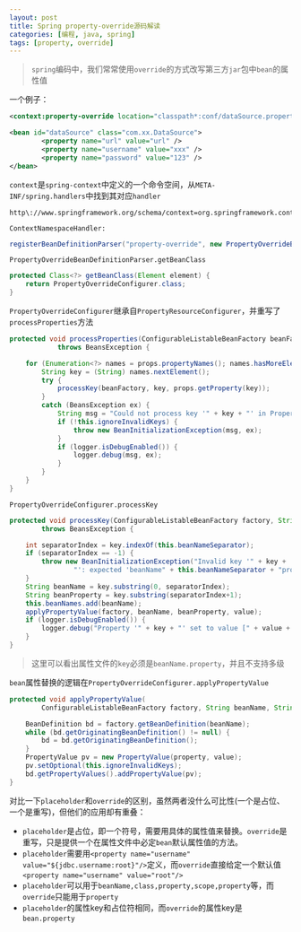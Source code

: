 ```yaml
---
layout: post
title: Spring property-override源码解读
categories: [编程, java, spring]
tags: [property, override]
---
```


> `spring`编码中，我们常常使用`override`的方式改写第三方`jar`包中`bean`的属性值

一个例子：
```xml
<context:property-override location="classpath*:conf/dataSource.properties" />

<bean id="dataSource" class="com.xx.DataSource">
        <property name="url" value="url" />
        <property name="username" value="xxx" />
        <property name="password" value="123" />
</bean>
```

`context`是`spring-context`中定义的一个命令空间，从`META-INF/spring.handlers`中找到其对应`handler`

```
http\://www.springframework.org/schema/context=org.springframework.context.config.ContextNamespaceHandler
```

`ContextNamespaceHandler:`

```java
registerBeanDefinitionParser("property-override", new PropertyOverrideBeanDefinitionParser());
```

`PropertyOverrideBeanDefinitionParser.getBeanClass`

```java
protected Class<?> getBeanClass(Element element) {
    return PropertyOverrideConfigurer.class;
}
```

`PropertyOverrideConfigurer`继承自`PropertyResourceConfigurer`，并重写了`processProperties`方法

```java
protected void processProperties(ConfigurableListableBeanFactory beanFactory, Properties props)
			throws BeansException {

    for (Enumeration<?> names = props.propertyNames(); names.hasMoreElements();) {
        String key = (String) names.nextElement();
        try {
            processKey(beanFactory, key, props.getProperty(key));
        }
        catch (BeansException ex) {
            String msg = "Could not process key '" + key + "' in PropertyOverrideConfigurer";
            if (!this.ignoreInvalidKeys) {
                throw new BeanInitializationException(msg, ex);
            }
            if (logger.isDebugEnabled()) {
                logger.debug(msg, ex);
            }
        }
    }
}
```

`PropertyOverrideConfigurer.processKey`

```java
protected void processKey(ConfigurableListableBeanFactory factory, String key, String value)
        throws BeansException {

    int separatorIndex = key.indexOf(this.beanNameSeparator);
    if (separatorIndex == -1) {
        throw new BeanInitializationException("Invalid key '" + key +
                "': expected 'beanName" + this.beanNameSeparator + "property'");
    }
    String beanName = key.substring(0, separatorIndex);
    String beanProperty = key.substring(separatorIndex+1);
    this.beanNames.add(beanName);
    applyPropertyValue(factory, beanName, beanProperty, value);
    if (logger.isDebugEnabled()) {
        logger.debug("Property '" + key + "' set to value [" + value + "]");
    }
}
```

> 这里可以看出属性文件的`key`必须是`beanName.property`，并且不支持多级

`bean`属性替换的逻辑在`PropertyOverrideConfigurer.applyPropertyValue`

```java
protected void applyPropertyValue(
        ConfigurableListableBeanFactory factory, String beanName, String property, String value) {

    BeanDefinition bd = factory.getBeanDefinition(beanName);
    while (bd.getOriginatingBeanDefinition() != null) {
        bd = bd.getOriginatingBeanDefinition();
    }
    PropertyValue pv = new PropertyValue(property, value);
    pv.setOptional(this.ignoreInvalidKeys);
    bd.getPropertyValues().addPropertyValue(pv);
}
```

对比一下`placeholder`和`override`的区别，虽然两者没什么可比性(一个是占位、一个是重写)，但他们的应用却有重叠：

* `placeholder`是占位，即一个符号，需要用具体的属性值来替换。`override`是重写，只是提供一个在属性文件中必定`bean`默认属性值的方法。
* `placeholder`需要用`<property name="username" value="${jdbc.username:root}"/>`定义，而`override`直接给定一个默认值`<property name="username" value="root"/>`
* `placeholder`可以用于`beanName,class,property,scope,property`等，而`override`只能用于`property`
* `placeholder`的属性key和占位符相同，而`override`的属性key是`bean.property`